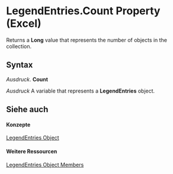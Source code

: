 
# LegendEntries.Count Property (Excel)

Returns a  **Long** value that represents the number of objects in the collection.


## Syntax

 _Ausdruck_. **Count**

 _Ausdruck_ A variable that represents a **LegendEntries** object.


## Siehe auch


#### Konzepte


[LegendEntries Object](51d98149-b90b-432b-7771-0815a0e89655.md)
#### Weitere Ressourcen


[LegendEntries Object Members](http://msdn.microsoft.com/library/dddeca68-d207-60af-9c16-afe670851a08%28Office.15%29.aspx)